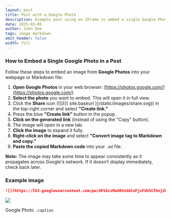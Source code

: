 ```yaml
---
layout: post
title: Post with a Google Photo
description: Example post using an IFrame to embed a single Google Photo.
date: 2025-03-05
author: John Doe
tags: image markdown
omit_header: false
width: full
---
```


### How to Embed a Single Google Photo in a Post

Follow these steps to embed an image from **Google Photos** into your webpage or Markdown file:  

1. **Open Google Photos** in your web browser: [https://photos.google.com/](https://photos.google.com/)  
2. **Select the photo** you want to embed. This will open it in full view.  
3. Click the **Share** icon (![]({{ site.baseurl }}/static/images/share.svg)) in the top-right corner and select **"Create link."**  
4. Press the blue **"Create link"** button in the popup.  
5. **Click on the generated link** (instead of using the "Copy" button).  
6. The image will open in a new tab.  
7. **Click the image** to expand it fully.  
8. **Right-click on the image** and select **"Convert image tag to Markdown and copy."**  
9. **Paste the copied Markdown code** into your `.md` file.  

**Note:** The image may take some time to appear consistently as it propagates across Google's network. If it doesn’t display immediately, check back later. 

### Example image

```markdown
![](https://lh3.googleusercontent.com/pw/AP1GczMa4R3nSACuFjsFVUSCfUvjZ6nV5X-7h_ezcbNZxHEMHPVkkt8QdI9XKjAuejKPpxQ52BCQmmqLTRKZe2Ar71U8I0KrNnJK7jtc3q9b9bFgZUA-Xbf21xRzmp2a6U67wEDTOdfuz-DANFa4fBafb9yt6A=w1580-h1185-s-no-gm?authuser=0)
```

![](https://lh3.googleusercontent.com/pw/AP1GczMa4R3nSACuFjsFVUSCfUvjZ6nV5X-7h_ezcbNZxHEMHPVkkt8QdI9XKjAuejKPpxQ52BCQmmqLTRKZe2Ar71U8I0KrNnJK7jtc3q9b9bFgZUA-Xbf21xRzmp2a6U67wEDTOdfuz-DANFa4fBafb9yt6A=w1580-h1185-s-no-gm?authuser=0)

Google Photo
`.caption`